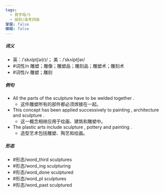 ```yaml
---
tags:
  - 首字母/S
  - 级别/高考四级
掌握: false
模糊: false
---
```

##### 词义
- 英：/ˈskʌlptʃə(r)/； 美：/ˈskʌlptʃər/
- #词性/n  雕塑；雕像；雕塑品；雕刻品；雕塑术；雕刻术
- #词性/v  雕塑；雕刻
##### 例句
- All the parts of the sculpture have to be welded together .
	- 这件雕塑所有的部件都必须焊接在一起。
- This concept has been applied successively to painting , architecture and sculpture .
	- 这一概念相继应用于绘画、建筑和雕塑中。
- The plastic arts include sculpture , pottery and painting .
	- 造型艺术包括雕塑、陶艺和绘画。
##### 形态
- #形态/word_third sculptures
- #形态/word_ing sculpturing
- #形态/word_done sculptured
- #形态/word_pl sculptures
- #形态/word_past sculptured
